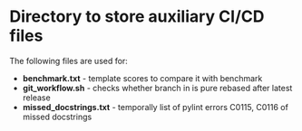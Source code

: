 # Directory to store auxiliary CI/CD files

The following files are used for:
  * **benchmark.txt** - template scores to compare it with benchmark
  * **git_workflow.sh** - checks whether branch in is pure rebased after latest release
  * **missed_docstrings.txt** - temporally list of pylint errors C0115, C0116 of missed docstrings
